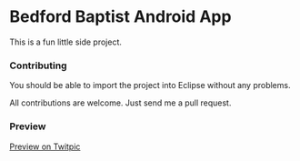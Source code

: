 # Bedford Baptist Android App

This is a fun little side project. 

### Contributing

You should be able to import the project into Eclipse without any problems.

All contributions are welcome. Just send me a pull request.

### Preview

[Preview on Twitpic](http://twitpic.com/3xv2kx)
